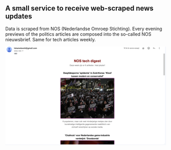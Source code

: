 ## A small service to receive web-scraped news updates 

Data is scraped from NOS (Nederlandse Omroep Stichting). Every evening previews of the politics articles are composed into the so-called NOS nieuwsbrief. Same for tech articles weekly. 

![Example](https://github.com/mrtroll1/NieuwsScraper/blob/main/images/exmaple_image.png?raw=true)


